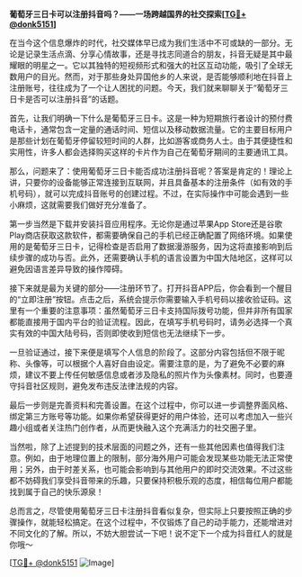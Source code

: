 **葡萄牙三日卡可以注册抖音吗？——一场跨越国界的社交探索[[TG💪+ @donk5151](https://t.me/s/donk5151)]**

在当今这个信息爆炸的时代，社交媒体早已成为我们生活中不可或缺的一部分。无论是记录生活点滴、分享心情故事，还是寻找志同道合的朋友，抖音无疑是其中最耀眼的明星之一。它以其独特的短视频形式和强大的社区互动功能，吸引了全球无数用户的目光。然而，对于那些身处异国他乡的人来说，是否能够顺利地在抖音上注册账号，往往成为了一个让人困扰的问题。今天，我们就来聊聊关于“葡萄牙三日卡是否可以注册抖音”的话题。

首先，让我们明确一下什么是葡萄牙三日卡。这是一种为短期旅行者设计的预付费电话卡，通常包含一定量的通话时间、短信以及移动数据流量。它的主要目标用户是那些计划在葡萄牙停留较短时间的人群，比如游客或商务人士。由于其便捷性和实用性，许多人都会选择购买这样的卡片作为自己在葡萄牙期间的主要通讯工具。

那么，问题来了：使用葡萄牙三日卡能否成功注册抖音呢？答案是肯定的！理论上讲，只要你的设备能够正常连接到互联网，并且具备基本的注册条件（如有效的手机号码），就可以完成抖音账号的创建过程。不过，在实际操作中可能会遇到一些小麻烦，这就需要我们做好充分准备了。

第一步当然是下载并安装抖音应用程序。无论你是通过苹果App Store还是谷歌Play商店获取这款软件，都需要确保自己的手机已经正确配置了网络环境。如果使用的是葡萄牙三日卡，记得检查是否启用了数据漫游服务，因为这将直接影响到后续步骤的成功与否。此外，还需要确认手机的语言设置为中国大陆地区，这样可以避免因语言差异导致的操作障碍。

接下来就是最为关键的部分——注册环节了。打开抖音APP后，你会看到一个醒目的“立即注册”按钮。点击之后，系统会提示你需要输入手机号码以接收验证码。这里有一个重要的注意事项：虽然葡萄牙三日卡支持国际拨号功能，但并非所有国家都能直接用于国内平台的验证流程。因此，在填写手机号码时，请务必选择一个真实有效的中国大陆号码，否则即使收到短信也无法继续下一步。

一旦验证通过，接下来便是填写个人信息的阶段了。这部分内容包括但不限于昵称、头像等，可以根据个人喜好自由设定。需要注意的是，为了避免不必要的麻烦，建议不要上传任何敏感信息或者涉及隐私的照片作为头像素材。同时，也要遵守抖音社区规则，避免发布违反法律法规的内容。

最后一步则是完善资料和完善设置。在这个过程中，你可以进一步调整界面风格、绑定第三方账号等功能。如果你希望获得更好的用户体验，还可以考虑加入一些兴趣小组或者关注热门创作者，从而更快融入这个充满活力的社交圈子里。

当然啦，除了上述提到的技术层面的问题之外，还有一些其他因素也值得我们注意。例如，由于地理位置上的限制，部分海外用户可能会发现某些功能无法正常使用；另外，由于时差关系，也可能会影响到与其他用户的即时交流效果。不过这些都不妨碍我们享受抖音带来的乐趣，只要保持积极乐观的态度，相信每位用户都能找到属于自己的快乐源泉！

总而言之，尽管使用葡萄牙三日卡注册抖音看似复杂，但实际上只要按照正确的步骤操作，就能轻松搞定。在这个过程中，不仅锻炼了自己的动手能力，还能增进对不同文化的了解。所以，不妨大胆尝试一下吧！说不定下一个成为抖音红人的就是你哦～

[[TG💪+ @donk5151](https://t.me/s/donk5151) ![Image](https://i.postimg.cc/rwNCRYN7/Snipaste-2025-04-30-17-27-05.png)]